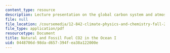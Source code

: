 ```yaml
---
content_type: resource
description: Lecture presentation on the global carbon system and atmospheric chemistry.
file: null
file_location: /coursemedia/12-842-climate-physics-and-chemistry-fall-2008/0448706d98dad657394fea38a122000e_part4_lec1.pdf
file_type: application/pdf
resourcetype: Document
title: Natural and Fossil Fuel CO2 in the Ocean I
uid: 0448706d-98da-d657-394f-ea38a122000e
---
```

